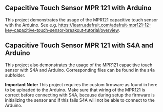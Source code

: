 ## Capacitive Touch Sensor MPR 121 with Arduino

This project demonstrates the usage of the MPR121 capacitive touch sensor with the Arduino.
See e.g. https://learn.adafruit.com/adafruit-mpr121-12-key-capacitive-touch-sensor-breakout-tutorial/overview.

## Capacitive Touch Sensor MPR 121 with S4A and Arduino
This project also demonstrates the usage of the MPR121 capacitive touch sensor with S4A and Arduino.
Corresponding files can be found in the s4a subfolder.

**Important Note:** This project requires the custom firmware as found in here to be uploaded to the Arduino. 
Make sure that wiring of the MPR121 is correct before connecting with S4A, because during setup the firmware 
is initializing the sensor and if this fails S4A will not be able to connect to the Arduino.
